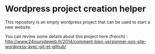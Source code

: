 Wordpress project creation helper
=================================

This repository is an empty wordpress project that can be used to start a new website.

You can review some details about this project here (french) : http://www.24joursdeweb.fr/2014/comment-bien-versionner-son-site-wordpress-avec-git-et-github/
